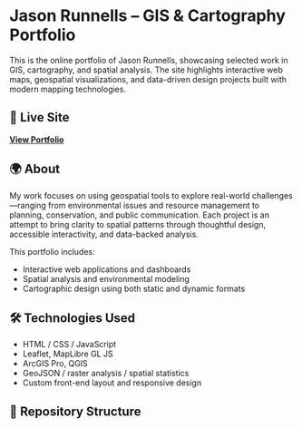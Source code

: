# Jason Runnells – GIS & Cartography Portfolio

This is the online portfolio of Jason Runnells, showcasing selected work in GIS, cartography, and spatial analysis. The site highlights interactive web maps, geospatial visualizations, and data-driven design projects built with modern mapping technologies.

## 🔗 Live Site

**[View Portfolio](https://jasonrunnells.github.io/portfolio)**  


## 🌍 About

My work focuses on using geospatial tools to explore real-world challenges—ranging from environmental issues and resource management to planning, conservation, and public communication. Each project is an attempt to bring clarity to spatial patterns through thoughtful design, accessible interactivity, and data-backed analysis.

This portfolio includes:
- Interactive web applications and dashboards  
- Spatial analysis and environmental modeling  
- Cartographic design using both static and dynamic formats  

## 🛠️ Technologies Used

- HTML / CSS / JavaScript  
- Leaflet, MapLibre GL JS  
- ArcGIS Pro, QGIS  
- GeoJSON / raster analysis / spatial statistics  
- Custom front-end layout and responsive design  

## 📁 Repository Structure

